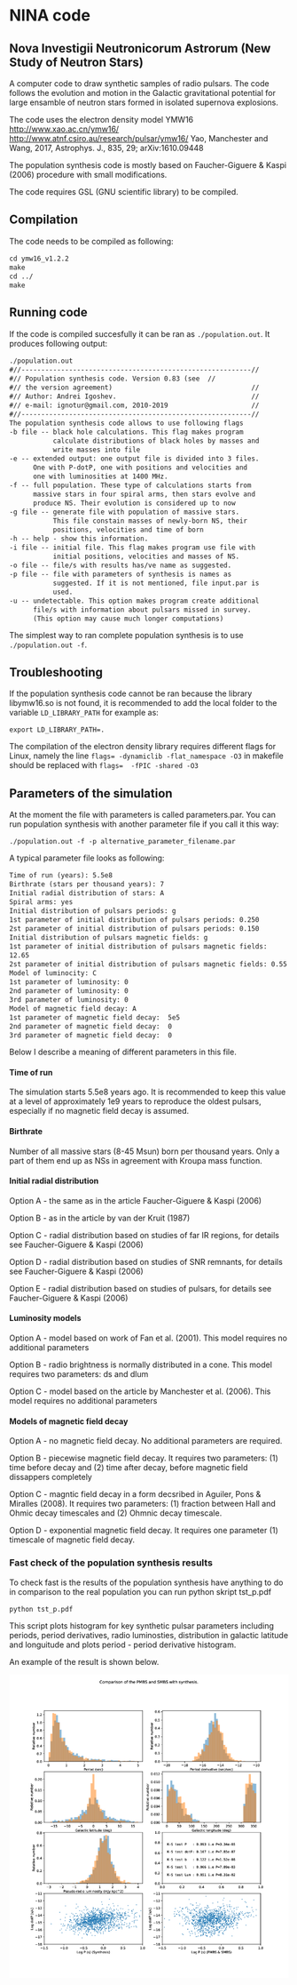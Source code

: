 NINA code
====

## Nova Investigii Neutronicorum Astrorum (New Study of Neutron Stars)

A computer code to draw synthetic samples of radio pulsars. The code follows the evolution and motion in the Galactic gravitational potential for
 large ensamble of neutron stars formed 
in isolated supernova explosions.

The code uses the electron density model YMW16 http://www.xao.ac.cn/ymw16/ http://www.atnf.csiro.au/research/pulsar/ymw16/
Yao, Manchester and Wang, 2017, Astrophys. J., 835, 29; arXiv:1610.09448

The population synthesis code is mostly based on Faucher-Giguere & Kaspi (2006) procedure with small modifications.

The code requires GSL (GNU scientific library) to be compiled.

## Compilation

The code needs to be compiled as following:
```
cd ymw16_v1.2.2
make
cd ../
make
```

## Running code

If the code is compiled succesfully it can be ran as `./population.out`. It produces following output:
```
./population.out
#//----------------------------------------------------------//
#// Population synthesis code. Version 0.83 (see  //
#// the version agreement)                                   //
#// Author: Andrei Igoshev.                                  //
#// e-mail: ignotur@gmail.com, 2010-2019                     //
#//----------------------------------------------------------//
The population synthesis code allows to use following flags    
-b file -- black hole calculations. This flag makes program    
           calculate distributions of black holes by masses and
           write masses into file                              
-e -- extended output: one output file is divided into 3 files.
      One with P-dotP, one with positions and velocities and   
      one with luminosities at 1400 MHz.                       
-f -- full population. These type of calculations starts from  
      massive stars in four spiral arms, then stars evolve and 
      produce NS. Their evolution is considered up to now      
-g file -- generate file with population of massive stars.     
           This file constain masses of newly-born NS, their   
           positions, velocities and time of born              
-h -- help - show this information.                            
-i file -- initial file. This flag makes program use file with 
           initial positions, velocities and masses of NS.     
-o file -- file/s with results has/ve name as suggested.       
-p file -- file with parameters of synthesis is names as       
           suggested. If it is not mentioned, file input.par is
           used.                                               
-u -- undetectable. This option makes program create additional
      file/s with information about pulsars missed in survey.  
      (This option may cause much longer computations)   
```

The simplest way to ran complete population synthesis is to use `./population.out -f`.


## Troubleshooting

If the population synthesis code cannot be ran because the library libymw16.so is not found,
it is recommended to add the local folder to the variable `LD_LIBRARY_PATH` for example as:
```
export LD_LIBRARY_PATH=.
```

The compilation of the electron density library requires different flags for Linux, namely the
line `flags= -dynamiclib -flat_namespace -O3` in makefile should be replaced with `flags=  -fPIC -shared -O3`

## Parameters of the simulation

At the moment the file with parameters is called parameters.par. You can run population synthesis with another parameter file
if you call it this way:

```
./population.out -f -p alternative_parameter_filename.par
```

A typical parameter file looks as following:
```
Time of run (years): 5.5e8
Birthrate (stars per thousand years): 7
Initial radial distribution of stars: A
Spiral arms: yes
Initial distribution of pulsars periods: g
1st parameter of initial distribution of pulsars periods: 0.250
2st parameter of initial distribution of pulsars periods: 0.150
Initial distribution of pulsars magnetic fields: g
1st parameter of initial distribution of pulsars magnetic fields: 12.65
2st parameter of initial distribution of pulsars magnetic fields: 0.55
Model of luminocity: C
1st parameter of luminosity: 0
2nd parameter of luminosity: 0
3rd parameter of luminosity: 0
Model of magnetic field decay: A
1st parameter of magnetic field decay:  5e5
2nd parameter of magnetic field decay:  0
3rd parameter of magnetic field decay:  0
```

Below I describe a meaning of different parameters in this file.

#### Time of run
The simulation starts 5.5e8 years ago. It is recommended to keep this value at a level of approximately 1e9 years to reproduce the oldest pulsars, especially if no magnetic field decay is assumed.

#### Birthrate
Number of all massive stars (8-45 Msun) born per thousand years. Only a part of them end up as NSs in agreement with Kroupa mass function.

#### Initial radial distribution

Option A - the same as in the article Faucher-Giguere & Kaspi (2006)

Option B - as in the article by van der Kruit (1987)

Option C - radial distribution based on studies of far IR regions, for details see Faucher-Giguere & Kaspi (2006)

Option D - radial distribution based on studies of SNR remnants, for details see Faucher-Giguere & Kaspi (2006)

Option E - radial distribution based on studies of pulsars, for details see Faucher-Giguere & Kaspi (2006)

#### Luminosity models
Option A - model based on work of Fan et al. (2001). This model requires no additional parameters

Option B - radio brightness is normally distributed in a cone. This model requires two parameters: ds and dlum

Option C - model based on the article by Manchester et al. (2006). This model requires no additional parameters

#### Models of magnetic field decay

Option A - no magnetic field decay. No additional parameters are required.

Option B - piecewise magnetic field decay. It requires two parameters: (1) time before decay and (2) time after decay, before magnetic field dissappers completely

Option C - magntic field decay in a form decsribed in Aguiler, Pons & Miralles (2008). It requires two parameters: (1) fraction between Hall and Ohmic decay timescales and (2) Ohmnic decay timescale.

Option D - exponential magnetic field decay. It requires one parameter (1) timescale of magnetic field decay.

### Fast check of the population synthesis results

To check fast is the results of the population synthesis have anything to do in comparison to the real population you 
can run python skript tst_p.pdf
```
python tst_p.pdf
```

This script plots histogram for key synthetic pulsar parameters including periods, period derivatives, radio luminosties, distribution in galactic latitude and longuitude and plots period - period derivative histogram.

An example of the result is shown below.


![Results of simulations](https://github.com/ignotur/NINA/blob/master/compar.png)

 
